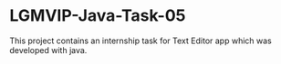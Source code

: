 # LGMVIP-Java-Task-05
This project contains an internship task for Text Editor app which was developed with java.
